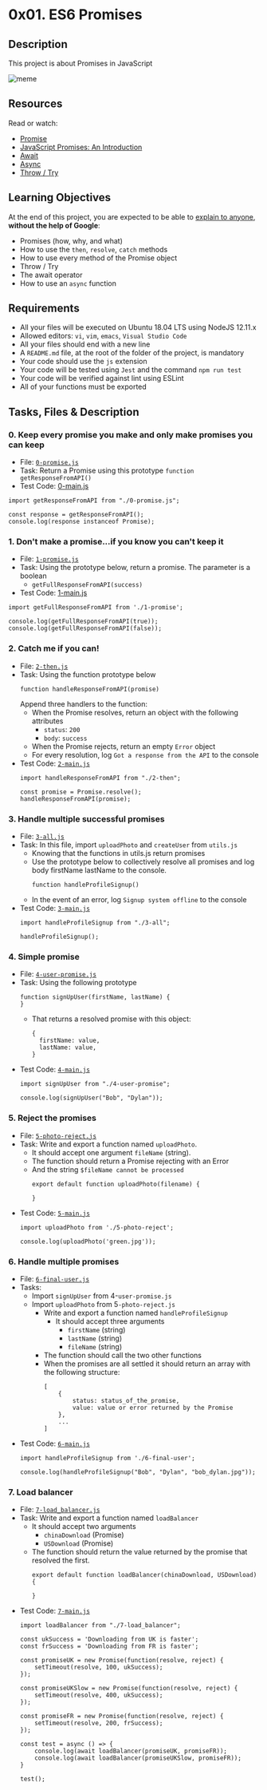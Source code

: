 # 0x01. ES6 Promises 
## Description
This project is about Promises in JavaScript

![meme](https://s3.amazonaws.com/alx-intranet.hbtn.io/uploads/medias/2019/12/75862d67ca51a042003c.jpeg?X-Amz-Algorithm=AWS4-HMAC-SHA256&X-Amz-Credential=AKIARDDGGGOUSBVO6H7D%2F20240724%2Fus-east-1%2Fs3%2Faws4_request&X-Amz-Date=20240724T182711Z&X-Amz-Expires=86400&X-Amz-SignedHeaders=host&X-Amz-Signature=f2ba5d9f6eb7685cc24c8b2b05dac054ec05ceb0f869360ac807010174db679b)
## Resources
Read or watch:
* [Promise](https://developer.mozilla.org/en-US/docs/Web/JavaScript/Reference/Global_Objects/Promise)
* [JavaScript Promises: An Introduction](https://web.dev/articles/promises)
* [Await](https://developer.mozilla.org/en-US/docs/Web/JavaScript/Reference/Operators/await)
* [Async](https://developer.mozilla.org/en-US/docs/Web/JavaScript/Reference/Statements/async_function)
* [Throw / Try](https://developer.mozilla.org/en-US/docs/Web/JavaScript/Reference/Statements/throw)

## Learning Objectives
At the end of this project, you are expected to be able to [explain to anyone](https://fs.blog/feynman-learning-technique/), **without the help of Google**:

- Promises (how, why, and what)
- How to use the `then`, `resolve`, `catch` methods
- How to use every method of the Promise object
- Throw / Try
- The await operator
- How to use an `async` function

## Requirements

- All your files will be executed on Ubuntu 18.04 LTS using NodeJS 12.11.x
- Allowed editors: `vi`, `vim`, `emacs`, `Visual Studio Code`
- All your files should end with a new line
- A `README.md` file, at the root of the folder of the project, is mandatory
- Your code should use the `js` extension
- Your code will be tested using `Jest` and the command `npm run test`
- Your code will be verified against lint using ESLint
- All of your functions must be exported

## Tasks, Files & Description
### 0. Keep every promise you make and only make promises you can keep
- File: [`0-promise.js`](./0-promise.js)
- Task: Return a Promise using this prototype `function getResponseFromAPI()`
- Test Code: [0-main.js](./0-main.js)
```
import getResponseFromAPI from "./0-promise.js";

const response = getResponseFromAPI();
console.log(response instanceof Promise);

```

### 1. Don't make a promise...if you know you can't keep it 
- File: [`1-promise.js`](./1-promise.js)
- Task: Using the prototype below, return a promise. The parameter is a boolean
	- `getFullResponseFromAPI(success)`
- Test Code: [1-main.js](./1-main.js)
```
import getFullResponseFromAPI from './1-promise';

console.log(getFullResponseFromAPI(true));
console.log(getFullResponseFromAPI(false));
```

### 2. Catch me if you can!
- File: [`2-then.js`](./2-then.js)
- Task: Using the function prototype below
	```
	function handleResponseFromAPI(promise)
	```
	Append three handlers to the function:
	- When the Promise resolves, return an object with the following attributes
		- `status`: `200`
		- `body`: `success`
	- When the Promise rejects, return an empty `Error` object
	- For every resolution, log `Got a response from the API` to the console
- Test Code: [`2-main.js`](./2-main.js)
	```
	import handleResponseFromAPI from "./2-then";

	const promise = Promise.resolve();
	handleResponseFromAPI(promise);
	```

### 3. Handle multiple successful promises 
- File: [`3-all.js`](./3-all.js)
- Task: In this file, import `uploadPhoto` and `createUser` from `utils.js`
	- Knowing that the functions in utils.js return promises
	- Use the prototype below to collectively resolve all promises and log body firstName lastName to the console.
		```
		function handleProfileSignup()
		```
	- In the event of an error, log `Signup system offline` to the console
- Test Code: [`3-main.js`](./3-main.js)
	```
	import handleProfileSignup from "./3-all";

	handleProfileSignup();
	```

### 4. Simple promise
- File: [`4-user-promise.js`](./4-user-promise.js)
- Task: Using the following prototype
	```
	function signUpUser(firstName, lastName) {
	}
	```
	- That returns a resolved promise with this object:
		```
		{
		  firstName: value,
		  lastName: value,
		}
		```
- Test Code: [`4-main.js`](./4-main.js)
	```
	import signUpUser from "./4-user-promise";

	console.log(signUpUser("Bob", "Dylan"));
	```

### 5. Reject the promises
- File: [`5-photo-reject.js`](./5-photo-reject.js)
- Task: Write and export a function named `uploadPhoto`. 
	- It should accept one argument `fileName` (string). 
	- The function should return a Promise rejecting with an Error 
	- And the string `$fileName cannot be processed`
		```
		export default function uploadPhoto(filename) {

		}
		```
- Test Code: [`5-main.js`](./5-main.js)
	```
	import uploadPhoto from './5-photo-reject';

	console.log(uploadPhoto('green.jpg'));
	```

### 6. Handle multiple promises
- File: [`6-final-user.js`](./6-final-user.js)
- Tasks:
	- Import `signUpUser` from 4-`user-promise.js`
	- Import `uploadPhoto` from 5`-photo-reject.js`
		- Write and export a function named `handleProfileSignup`
			- It should accept three arguments
				- `firstName` (string)
				- `lastName` (string)
				- `fileName` (string)
		- The function should call the two other functions
		- When the promises are all settled it should return an array with the following structure:
			```
			[
				{
					status: status_of_the_promise,
					value: value or error returned by the Promise
				},
				...
			]
			```
- Test Code: [`6-main.js`](./6-main.js)
	```
	import handleProfileSignup from './6-final-user';

	console.log(handleProfileSignup("Bob", "Dylan", "bob_dylan.jpg"));
	```

### 7. Load balancer
- File: [`7-load_balancer.js`](./7-load_balancer.js)
- Task: Write and export a function named `loadBalancer`
	- It should accept two arguments
		- `chinaDownload` (Promise)
		- `USDownload` (Promise)
	- The function should return the value returned by the promise that resolved the first.
		```
		export default function loadBalancer(chinaDownload, USDownload) {
			
		}
		```
- Test Code: [`7-main.js`](./7-main.js)
	```
	import loadBalancer from "./7-load_balancer";

	const ukSuccess = 'Downloading from UK is faster';
	const frSuccess = 'Downloading from FR is faster';

	const promiseUK = new Promise(function(resolve, reject) {
		setTimeout(resolve, 100, ukSuccess);
	});

	const promiseUKSlow = new Promise(function(resolve, reject) {
		setTimeout(resolve, 400, ukSuccess);
	});

	const promiseFR = new Promise(function(resolve, reject) {
		setTimeout(resolve, 200, frSuccess);
	});

	const test = async () => {
		console.log(await loadBalancer(promiseUK, promiseFR));
		console.log(await loadBalancer(promiseUKSlow, promiseFR));
	}

	test();

	```
